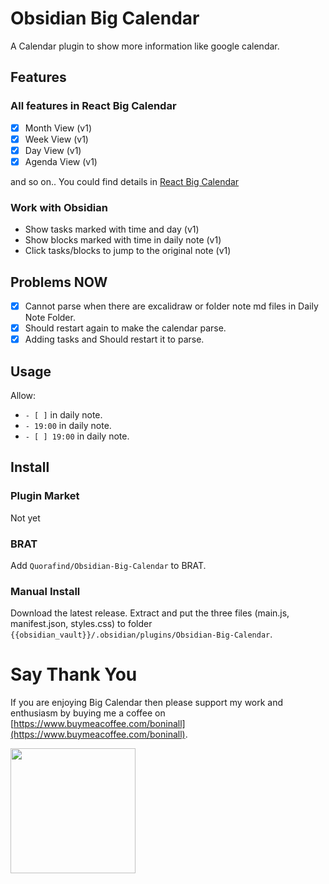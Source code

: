 # Obsidian Big Calendar

A Calendar plugin to show more information like google calendar.

## Features

### All features in React Big Calendar

- [x] Month View (v1)
- [x] Week View  (v1)
- [x] Day View (v1)
- [x] Agenda View  (v1)

and so on.. You could find details in [React Big Calendar](https://github.com/jquense/react-big-calendar)

### Work with Obsidian

- Show tasks marked with time and day  (v1)
- Show blocks marked with time in daily note  (v1)
- Click tasks/blocks to jump to the original note (v1)

## Problems NOW

- [x] Cannot parse when there are excalidraw or folder note md files in Daily Note Folder.
- [x] Should restart again to make the calendar parse.
- [x] Adding tasks and Should restart it to parse.

## Usage

Allow:

- `- [ ]` in daily note.
- `- 19:00` in daily note.
- `- [ ] 19:00` in daily note.

## Install

### Plugin Market

Not yet

### BRAT

Add `Quorafind/Obsidian-Big-Calendar` to BRAT.

### Manual Install

Download the latest release. Extract and put the three files (main.js, manifest.json, styles.css) to folder `{{obsidian_vault}}/.obsidian/plugins/Obsidian-Big-Calendar`.

# Say Thank You

If you are enjoying Big Calendar then please support my work and enthusiasm by buying me a coffee on [https://www.buymeacoffee.com/boninall](https://www.buymeacoffee.com/boninall).

[<img style="float:left" src="https://s2.loli.net/2021/12/16/wJceg2MpithUHqN.png" width="200">](https://www.buymeacoffee.com/boninall)

